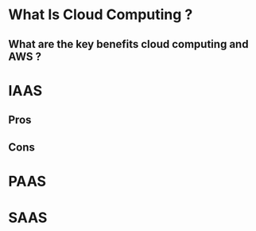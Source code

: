 # What Is Cloud Computing ?


## What are the key benefits cloud computing and AWS ?



# IAAS


## Pros 


## Cons


# PAAS




# SAAS



